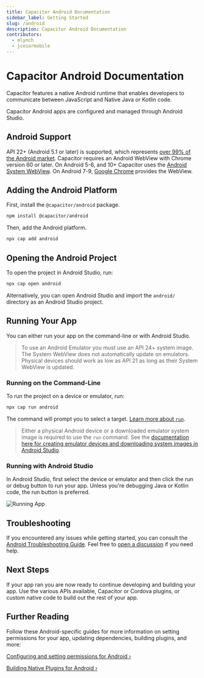 ```yaml
---
title: Capacitor Android Documentation
sidebar_label: Getting Started
slug: /android
description: Capacitor Android Documentation
contributors:
  - mlynch
  - jcesarmobile
---
```


# Capacitor Android Documentation

Capacitor features a native Android runtime that enables developers to communicate between JavaScript and Native Java or Kotlin code.

Capacitor Android apps are configured and managed through Android Studio.

## Android Support

API 22+ (Android 5.1 or later) is supported, which represents [over 99% of the Android market](https://gs.statcounter.com/android-version-market-share/mobile-tablet/worldwide). Capacitor requires an Android WebView with Chrome version 60 or later. On Android 5-6, and 10+ Capacitor uses the [Android System WebView](https://play.google.com/store/apps/details?id=com.google.android.webview). On Android 7-9, [Google Chrome](https://play.google.com/store/apps/details?id=com.android.chrome) provides the WebView.

## Adding the Android Platform

First, install the `@capacitor/android` package.

```bash
npm install @capacitor/android
```

Then, add the Android platform.

```bash
npx cap add android
```

## Opening the Android Project

To open the project in Android Studio, run:

```bash
npx cap open android
```

Alternatively, you can open Android Studio and import the `android/` directory as an Android Studio project.

## Running Your App

You can either run your app on the command-line or with Android Studio.

> To use an Android Emulator you must use an API 24+ system image. The System WebView does not automatically update on emulators. Physical devices should work as low as API 21 as long as their System WebView is updated.

### Running on the Command-Line

To run the project on a device or emulator, run:

```bash
npx cap run android
```

The command will prompt you to select a target. [Learn more about `run`](/cli/commands/run.md).

> Either a physical Android device or a downloaded emulator system image is required to use the `run` command. See the [documentation here for creating emulator devices and downloading system images in Android Studio](https://developer.android.com/studio/run/managing-avds).

### Running with Android Studio

In Android Studio, first select the device or emulator and then click the run or debug button to run your app. Unless you're debugging Java or Kotlin code, the run button is preferred.

![Running App](../../../static/img/v6/docs/android/running.png)

## Troubleshooting

If you encountered any issues while getting started, you can consult the [Android Troubleshooting Guide](/main/android/troubleshooting.md). Feel free to [open a discussion](https://github.com/ionic-team/capacitor/discussions/) if you need help.

## Next Steps

If your app ran you are now ready to continue developing and building your app. Use the various APIs available, Capacitor or Cordova plugins, or custom native code to build out the rest of your app.

## Further Reading

Follow these Android-specific guides for more information on setting permissions for your app, updating dependencies, building plugins, and more:

[Configuring and setting permissions for Android &#8250;](/main/android/configuration.md)

[Building Native Plugins for Android &#8250;](/plugins/creating-plugins/android-guide.md)
